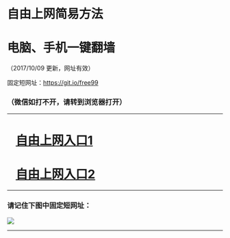 ﻿# 自由上网简易方法

# 电脑、手机一键翻墙

（2017/10/09 更新，网址有效）

固定短网址：https://git.io/free99

### （微信如打不开，请转到浏览器打开）


***





# &nbsp;&nbsp; <a href="http://ft2462632269.fwq-tz-1001.info/fwqtz01.html?t=100900116653 " target="_blank">自由上网入口1</a>
# &nbsp;&nbsp; <a href="http://ft2709317897.fwq-tz-1002.info/fwqtz02.html?t=100900121427 " target="_blank">自由上网入口2</a>
***

### 请记住下图中固定短网址：

<img src="https://s3-us-west-2.amazonaws.com/fwq-1001/yjfq-20170905okok.png" /> 


***


